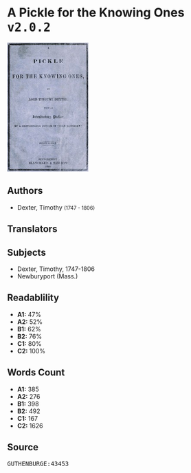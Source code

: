 # A Pickle for the Knowing Ones <kbd>v2.0.2</kbd>

![](./cover.medium.jpg "")

## Authors


 - Dexter, Timothy <small>(1747 - 1806)</small>

## Translators



## Subjects


 - Dexter, Timothy, 1747-1806
 - Newburyport (Mass.)

## Readablility


 - **A1:** 47%
 - **A2:** 52%
 - **B1:** 62%
 - **B2:** 76%
 - **C1:** 80%
 - **C2:** 100%

## Words Count


 - **A1:** 385
 - **A2:** 276
 - **B1:** 398
 - **B2:** 492
 - **C1:** 167
 - **C2:** 1626

## Source


<kbd>GUTHENBURGE:43453</kbd>

